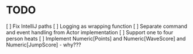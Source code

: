 # TODO

[ ] Fix IntelliJ paths
[ ] Logging as wrapping function
[ ] Separate command and event handling from Actor implementation
[ ] Support one to four person heats
[ ] Implement Numeric[Points] and Numeric[WaveScore] and Numeric[JumpScore] - why???
